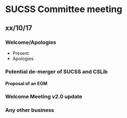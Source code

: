 # SUCSS Committee meeting

## xx/10/17

### Welcome/Apologies

- Present
- Apologies

### Potential de-merger of SUCSS and CSLib

#### Proposal of an EGM

### Welcome Meeting v2.0 update

### Any other business
